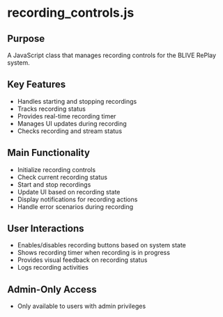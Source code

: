 # recording_controls.js

## Purpose
A JavaScript class that manages recording controls for the BLIVE RePlay system.

## Key Features
- Handles starting and stopping recordings
- Tracks recording status
- Provides real-time recording timer
- Manages UI updates during recording
- Checks recording and stream status

## Main Functionality
- Initialize recording controls
- Check current recording status
- Start and stop recordings
- Update UI based on recording state
- Display notifications for recording actions
- Handle error scenarios during recording

## User Interactions
- Enables/disables recording buttons based on system state
- Shows recording timer when recording is in progress
- Provides visual feedback on recording status
- Logs recording activities

## Admin-Only Access
- Only available to users with admin privileges
